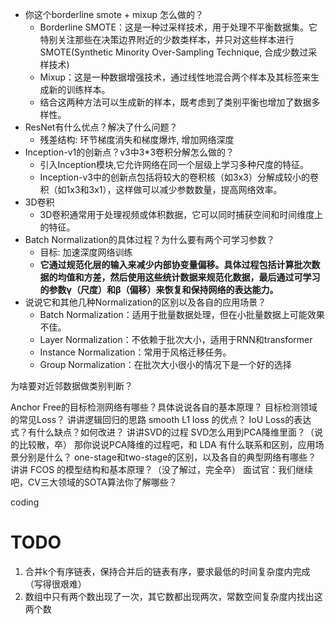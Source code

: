 
- 你这个borderline smote + mixup 怎么做的？
  - Borderline SMOTE：这是一种过采样技术，用于处理不平衡数据集。它特别关注那些在决策边界附近的少数类样本，并只对这些样本进行SMOTE(Synthetic Minority Over-Sampling Technique, 合成少数过采样技术)
  - Mixup：这是一种数据增强技术，通过线性地混合两个样本及其标签来生成新的训练样本。
  - 结合这两种方法可以生成新的样本，既考虑到了类别平衡也增加了数据多样性。
- ResNet有什么优点？解决了什么问题？
  - 残差结构: 环节梯度消失和梯度爆炸, 增加网络深度
- Inception-v1的创新点？v3中3*3卷积分解怎么做的？
  - 引入Inception模块,它允许网络在同一个层级上学习多种尺度的特征。
  - Inception-v3中的创新点包括将较大的卷积核（如3x3）分解成较小的卷积（如1x3和3x1），这样做可以减少参数数量，提高网络效率。
- 3D卷积
  - 3D卷积通常用于处理视频或体积数据，它可以同时捕获空间和时间维度上的特征。
- Batch Normalization的具体过程？为什么要有两个可学习参数？
  - 目标: 加速深度网络训练
  - **它通过规范化层的输入来减少内部协变量偏移。具体过程包括计算批次数据的均值和方差，然后使用这些统计数据来规范化数据，最后通过可学习的参数γ（尺度）和β（偏移）来恢复和保持网络的表达能力。**
- 说说它和其他几种Normalization的区别以及各自的应用场景？
  - Batch Normalization：适用于批量数据处理，但在小批量数据上可能效果不佳。
  - Layer Normalization：不依赖于批次大小，适用于RNN和transformer
  - Instance Normalization：常用于风格迁移任务。
  - Group Normalization：在批次大小很小的情况下是一个好的选择

为啥要对近邻数据做类别判断？




Anchor Free的目标检测网络有哪些？具体说说各自的基本原理？
目标检测领域的常见Loss？
讲讲逻辑回归的思路
smooth L1 loss 的优点？
IoU Loss的表达式？有什么缺点？如何改进？
讲讲SVD的过程
SVD怎么用到PCA降维里面？（说的比较散，卒）
那你说说PCA降维的过程吧，和 LDA 有什么联系和区别，应用场景分别是什么？
one-stage和two-stage的区别，以及各自的典型网络有哪些？
讲讲 FCOS 的模型结构和基本原理？（没了解过，完全卒）
面试官：我们继续吧，CV三大领域的SOTA算法你了解哪些？



coding
# TODO
1. 合并k个有序链表，保持合并后的链表有序，要求最低的时间复杂度内完成（写得很艰难）
2. 数组中只有两个数出现了一次，其它数都出现两次，常数空间复杂度内找出这两个数


